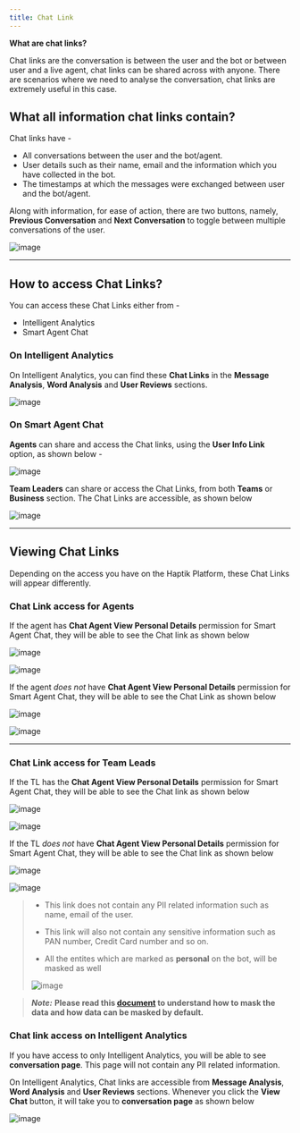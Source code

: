 ```yaml
---
title: Chat Link
---
```


**What are chat links?**

Chat links are the conversation is between the user and the bot or between user and a live agent, chat links can be shared across with anyone. 
There are scenarios where we need to analyse the conversation, chat links are extremely useful in this case. 

## **What all information chat links contain?**

Chat links have - 
* All conversations between the user and the bot/agent.
* User details such as their name, email and the information which you have collected in the bot.
* The timestamps at which the messages were exchanged between user and the bot/agent.

Along with information, for ease of action, there are two buttons, namely, **Previous Conversation** and **Next Conversation** to toggle between multiple conversations of the user.

![image](https://user-images.githubusercontent.com/75118325/114147243-2308e000-9936-11eb-954c-5ed4f0f1c7d6.png)

<hr>

## How to access Chat Links?

You can access these Chat Links either from -  
* Intelligent Analytics 
* Smart Agent Chat

### On Intelligent Analytics

On Intelligent Analytics, you can find these **Chat Links** in the **Message Analysis**, **Word Analysis** and **User Reviews** sections.

![image](https://user-images.githubusercontent.com/75118325/114148758-c0184880-9937-11eb-9965-6bd2d0ca9a7b.png)

### On Smart Agent Chat

**Agents** can share and access the Chat links, using the **User Info Link** option, as shown below - 

![image](https://user-images.githubusercontent.com/75118325/114147984-eab5d180-9936-11eb-9219-d562b859e6f0.png)

**Team Leaders** can share or access the Chat Links, from both **Teams** or **Business** section. The Chat Links are accessible, as shown below 

![image](https://user-images.githubusercontent.com/75118325/114148648-9f4ff300-9937-11eb-9914-cb8abcecba4b.png)

<hr>

## Viewing Chat Links

Depending on the access you have on the Haptik Platform, these Chat Links will appear differently.

### Chat Link access for Agents

If the agent has **Chat Agent View Personal Details** permission for Smart Agent Chat, they will be able to see the Chat link as shown below

![image](https://user-images.githubusercontent.com/75118325/114347136-21335c80-9b82-11eb-97dc-87a7001fd55c.png)

![image](https://user-images.githubusercontent.com/75118325/114150084-44b79680-9939-11eb-8b2d-162aaef7625e.png)

If the agent  _does not_ have **Chat Agent View Personal Details** permission for Smart Agent Chat, they will be able to see the Chat Link as shown below 

![image](https://user-images.githubusercontent.com/75118325/114347035-fba65300-9b81-11eb-8870-fd47e6eb81fe.png)

![image](https://user-images.githubusercontent.com/75118325/114149924-120d9e00-9939-11eb-8c24-bd606e058814.png)

<hr>

### Chat Link access for Team Leads

If the TL has the **Chat Agent View Personal Details** permission for Smart Agent Chat, they will be able to see the Chat link as shown below

![image](https://user-images.githubusercontent.com/75118325/114346233-c0575480-9b80-11eb-94b5-c8484795e017.png)

![image](https://user-images.githubusercontent.com/75118325/114345751-e7615680-9b7f-11eb-88b4-6fac9d2992cd.png)

If the TL _does not_ have **Chat Agent View Personal Details** permission for Smart Agent Chat, they will be able to see the Chat link as shown below

![image](https://user-images.githubusercontent.com/75118325/114346206-b2a1cf00-9b80-11eb-8e06-ad06621aa43f.png)

![image](https://user-images.githubusercontent.com/75118325/114346094-7ff7d680-9b80-11eb-83b1-21703da9cebd.png)

> - This link does not contain any PII related information such as name, email of the user.
> 
> - This link will also not contain any sensitive information such as PAN number, Credit Card number and so on.
> 
> - All the entites which are marked as **personal** on the bot, will be masked as well
> 
> ![image](https://user-images.githubusercontent.com/75118325/114155287-f0afb080-993e-11eb-92eb-eb8e7ac5e11d.png)

> **_Note:_** **Please read this [document](https://docs.haptik.ai/bot-analytics/using-message-analysis#data-masking) to understand how to mask the data and how data can be masked by default.**

### Chat link access on Intelligent Analytics

If you have access to only Intelligent Analytics, you will be able to see **conversation page**. This page will not contain any PII related information.

On Intelligent Analytics, Chat links are accessible from **Message Analysis**, **Word Analysis** and **User Reviews** sections. Whenever you click the **View Chat** button, it will take you to **conversation page** as shown below

![image](https://user-images.githubusercontent.com/75118325/114346540-45db0480-9b81-11eb-8abd-46f5beffda48.png)


